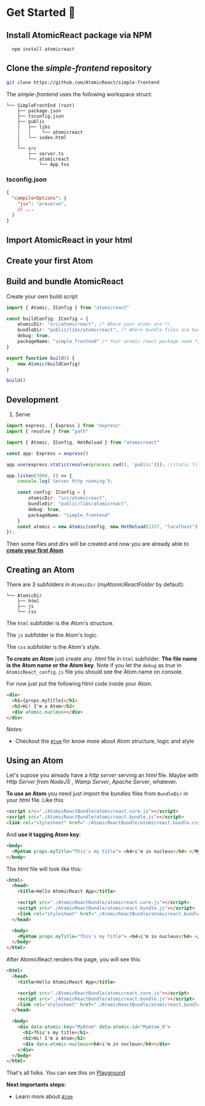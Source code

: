 # Get Started 🚀

## Install AtomicReact package via NPM

```bash
  npm install atomicreact
```

## Clone the *simple-frontend* repository 

```bash
git clone https://github.com/AtomicReact/simple-frontend
```

The *simple-frontend* uses the following workspace struct:

```
└── SimpleFrontEnd (root)
    ├── package.json
    ├── tsconfig.json
    ├── public
    |   ├── libs
    |   |    └── atomicreact
    |   └── index.html
    | 
    └── src
        ├── server.ts
        └── atomicreact
            └── App.tsx
```

### tsconfig.json

```json
{
  "compilerOptions": {
    "jsx": "preserve",
    // ...
  }
}
```


## Import AtomicReact in your html


## Create your first Atom


## Build and bundle AtomicReact

Create your own build script

```ts
import { Atomic, IConfig } from "atomicreact"

const buildConfig: IConfig = {
    atomicDir: "src/atomicreact", /* Where your atoms are */
    bundleDir: "public/libs/atomicreact", /* Where bundle files are bundled */
    debug: true,
    packageName: "simple_frontend" /* Your atomic react package name */
}

export function build() {
    new Atomic(buildConfig)
}

build()
```

## Development


1. Serve

```ts
import express, { Express } from "express"
import { resolve } from "path"

import { Atomic, IConfig, HotReload } from "atomicreact"

const app: Express = express()

app.use(express.static(resolve(process.cwd(), 'public'))); //static files to web

app.listen(3000, () => {
    console.log('Server http running');

    const config: IConfig = {
        atomicDir: "src/atomicreact",
        bundleDir: "public/libs/atomicreact",
        debug: true,
        packageName: "simple_frontend"
    }
    const atomic = new Atomic(config, new HotReload(1337, "localhost"));
});
```


Then some files and dirs will be created and now you are already able to [**create your first Atom**](getStarted?id=creating-an-atom)

## Creating an Atom

There are 3 subfolders in `AtomicDir` (_myAtomicReactFolder_ by default):

```text
└── AtomicDir
    ├── html
    ├── js
    └── css
```

The `html` subfolder is the Atom's structure.

The `js` subfolder is the Atom's logic.

The `css` subfolder is the Atom's style.

**To create an Atom** just create any _.html_ file in `html` subfolder. **The file name is the Atom name or the Atom key**. Note if you let the `debug` as _true_ in `AtomicReact_config.js` file you should see the Atom name on console.

For now just put the following html code inside your Atom.

```html
<div>
  <h1>{props.myTitle}</h1>
  <h2>Hi! I'm a Atom</h2>
  <div atomic.nucleus></div>
</div>
```

_Notes:_

- Checkout the [`Atom`](Atom) for know more about Atom structure, logic and style

## Using an Atom

Let's supose you already have a _http server_ serving an _html_ file. Maybe with _Http Server from NodeJS_ , _Wamp Server_, _Apache Server_, whatever.

**To use an Atom** you need just import the bundles files from `BundleDir` in your _html_ file. Like this:

```html
<script src="./AtomicReactBundle/atomicreact.core.js"></script>
<script src="./AtomicReactBundle/atomicreact.bundle.js"></script>
<link rel="stylesheet" href="./AtomicReactBundle/atomicreact.bundle.css" />
```

And **use it tagging Atom key**:

```html
<body>
  <MyAtom props.myTitle="This's my title"> <h4>i'm in nucleus</h4> </MyAtom>
</body>
```

The _html_ file will look like this:

```html
<html>
  <head>
    <title>Hello AtomicReact App</title>

    <script src="./AtomicReactBundle/atomicreact.core.js"></script>
    <script src="./AtomicReactBundle/atomicreact.bundle.js"></script>
    <link rel="stylesheet" href="./AtomicReactBundle/atomicreact.bundle.css" />
  </head>

  <body>
    <MyAtom props.myTitle="This's my title"> <h4>i'm in nucleus</h4> </MyAtom>
  </body>
</html>
```

After AtomicReact renders the page, you will see this:

```html
<html>
  <head>
    <title>Hello AtomicReact App</title>

    <script src="./AtomicReactBundle/atomicreact.core.js"></script>
    <script src="./AtomicReactBundle/atomicreact.bundle.js"></script>
    <link rel="stylesheet" href="./AtomicReactBundle/atomicreact.bundle.css" />
  </head>

  <body>
    <div data-atomic-key="MyAtom" data-atomic-id="MyAtom_0">
      <h1>This's my title</h1>
      <h2>Hi! I'm a Atom</h2>
      <div data-atomic-nucleus><h4>i'm in nucleus</h4></div>
    </div>
  </body>
</html>
```

That's all folks. You can see this on [Playground](https://playground-fre5.onrender.com/18QieJGnQoTn7wUVX6s82IENsPl4S0bjx)

**Next importants steps:**

- Learn more about [`Atom`](Atom)
